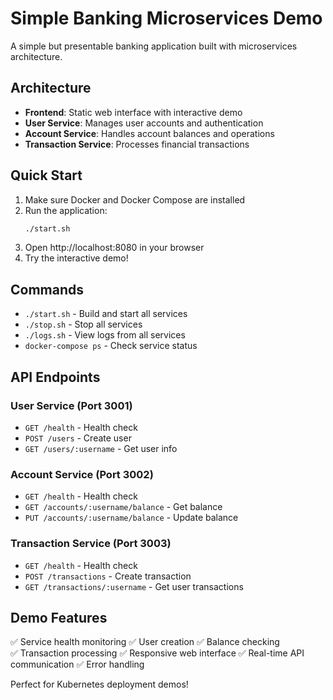 # Simple Banking Microservices Demo

A simple but presentable banking application built with microservices architecture.

## Architecture

- **Frontend**: Static web interface with interactive demo
- **User Service**: Manages user accounts and authentication 
- **Account Service**: Handles account balances and operations
- **Transaction Service**: Processes financial transactions

## Quick Start

1. Make sure Docker and Docker Compose are installed
2. Run the application:
   ```bash
   ./start.sh
   ```
3. Open http://localhost:8080 in your browser
4. Try the interactive demo!

## Commands

- `./start.sh` - Build and start all services
- `./stop.sh` - Stop all services  
- `./logs.sh` - View logs from all services
- `docker-compose ps` - Check service status

## API Endpoints

### User Service (Port 3001)
- `GET /health` - Health check
- `POST /users` - Create user
- `GET /users/:username` - Get user info

### Account Service (Port 3002)  
- `GET /health` - Health check
- `GET /accounts/:username/balance` - Get balance
- `PUT /accounts/:username/balance` - Update balance

### Transaction Service (Port 3003)
- `GET /health` - Health check
- `POST /transactions` - Create transaction
- `GET /transactions/:username` - Get user transactions

## Demo Features

✅ Service health monitoring
✅ User creation
✅ Balance checking  
✅ Transaction processing
✅ Responsive web interface
✅ Real-time API communication
✅ Error handling

Perfect for Kubernetes deployment demos!
